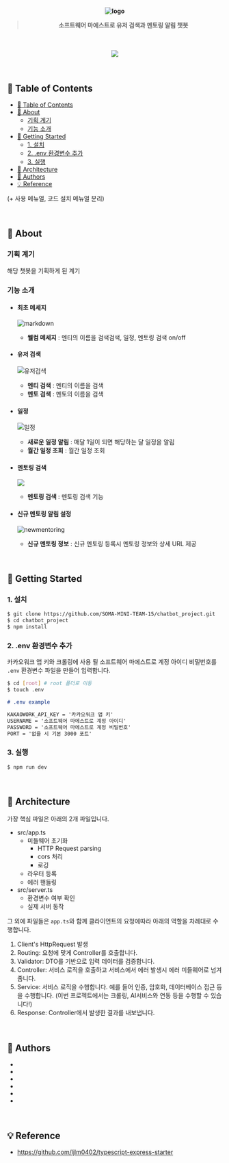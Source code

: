 <h4 align="center"> 


  ![logo](https://i.ibb.co/zHVB6DY/readme-logo.png)

  > 소프트웨어 마에스트로 유저 검색과 멘토링 알림 챗봇

</h4>

<br/>

<p align = "center">
  <img src="https://user-images.githubusercontent.com/18183560/84614193-59392700-af00-11ea-9a55-4a90a6ab5fe8.gif" />
</p>


<br/>

## 🚩 Table of Contents

- [🚩 Table of Contents](#-table-of-contents)
- [🤖 About](#-about)
  - [기획 계기](#기획-계기)
  - [기능 소개](#기능-소개)
- [🏃 Getting Started](#-getting-started)
  - [1. 설치](#1-설치)
  - [2. .env 환경변수 추가](#2-env-환경변수-추가)
  - [3. 실행](#3-실행)
- [🔧 Architecture](#-architecture)
- [💬 Authors](#-authors)
- [💡 Reference](#-reference)

(+ 사용 메뉴얼, 코드 설치 메뉴얼 분리)

<br/>

## 🤖 About

### 기획 계기

해당 챗봇을 기획하게 된 계기

### 기능 소개


- #### 최초 메세지

  ![markdown](https://user-images.githubusercontent.com/18183560/84381972-d3c62600-ac24-11ea-99e2-9640b0a2bfe8.png)

   * **웰컴 메세지** : 멘티의 이름을 검색검색, 일정, 멘토링 검색 on/off

- #### 유저 검색

  ![유저검색](https://i.ibb.co/nwsg1VB/image.png)

  * **멘티 검색** : 멘티의 이름을 검색
  * **멘토 검색** : 멘토의 이름을 검색

- #### 일정

  ![일정](https://i.ibb.co/2KSSjdJ/image.png)

  * **새로운 일정 알림** : 매달 1일이 되면 해당하는 달 일정을 알림
  * **월간 일정 조회** : 월간 일정 조회

- #### 멘토링 검색

  ![](https://i.ibb.co/rH7kW4b/image.png)

  * **멘토링 검색** : 멘토링 검색 기능

- #### 신규 멘토링 알림 설정

  ![newmentoring](https://s3.us-west-2.amazonaws.com/secure.notion-static.com/ed50e4f1-1a7c-4eea-af45-b7bc2639910e/newMentoringNoti.png?X-Amz-Algorithm=AWS4-HMAC-SHA256&X-Amz-Credential=AKIAT73L2G45O3KS52Y5%2F20210428%2Fus-west-2%2Fs3%2Faws4_request&X-Amz-Date=20210428T073432Z&X-Amz-Expires=86400&X-Amz-Signature=61d7b9e1138fbe5126916e1d90ebcd88add48c474386ca96c7c232916dfbead5&X-Amz-SignedHeaders=host&response-content-disposition=filename%20%3D%22newMentoringNoti.png%22)

  * **신규 멘토링 정보** : 신규 멘토링 등록시 멘토링 정보와 상세 URL 제공

<br/>

## 🏃 Getting Started

### 1. 설치

```bash
$ git clone https://github.com/SOMA-MINI-TEAM-15/chatbot_project.git
$ cd chatbot_project
$ npm install 
```

### 2. .env 환경변수 추가

카카오워크 앱 키와 크롤링에 사용 될 소프트웨어 마에스트로 계정 아이디 비밀번호를 `.env` 환경변수 파일을 만들어 입력합니다.

```bash
$ cd [root] # root 폴더로 이동
$ touch .env
```

```md
# .env example

KAKAOWORK_API_KEY = '카카오워크 앱 키'
USERNAME = '소프트웨어 마에스트로 계정 아이디'
PASSWORD = '소프트웨어 마에스트로 계정 비밀번호'
PORT = '없을 시 기본 3000 포트'
```

### 3. 실행

```bash
$ npm run dev
```

<br/>

## 🔧 Architecture

가장 핵심 파일은 아래의 2개 파일입니다.

- src/app.ts
  - 미들웨어 초기화
    - HTTP Request parsing
    - cors 처리
    - 로깅
  - 라우터 등록
  - 에러 핸들링
- src/server.ts
  - 환경변수 여부 확인
  - 실제 서버 동작

그 외에 파일들은 `app.ts`와 함께 클라이언트의 요청에따라 아래의 역할을 차례대로 수행합니다.

1. Client's HttpRequest 발생
2. Routing: 요청에 맞게 Controller를 호출합니다.
3. Validator: DTO를 기반으로 입력 데이터를 검증합니다.
4. Controller: 서비스 로직을 호출하고 서비스에서 에러 발생시 에러 미들웨어로 넘겨줍니다.
5. Service: 서비스 로직을 수행합니다. 예를 들어 인증, 암호화, 데이터베이스 접근 등을 수행합니다. (이번 프로젝트에서는 크롤링, AI서비스와 연동 등을 수행할 수 있습니다!)
6. Response: Controller에서 발생한 결과를 내보냅니다.

<br/>

## 💬 Authors

-
-
-
-
-
-

<br/>

## 💡 Reference

- https://github.com/ljlm0402/typescript-express-starter
